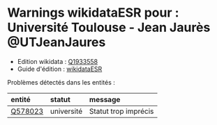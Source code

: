 Warnings wikidataESR pour : Université Toulouse - Jean Jaurès @UTJeanJaures
================

- Edition wikidata : [Q1933558](https://www.wikidata.org/wiki/Q1933558)
- Guide d'édition : [wikidataESR](https://github.com/cpesr/wikidataESR/)



Problèmes détectés dans les entités :

|entité                                           |statut     |message              |
|:------------------------------------------------|:----------|:--------------------|
|[Q578023](https://www.wikidata.org/wiki/Q578023) |université |Statut trop imprécis |
